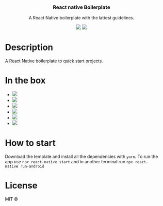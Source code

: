 <h3 align="center">
	React native Boilerplate
</h3>
<p align="center">
	A React Native boilerplate with the lattest guidelines.
</p>
<div align="center">
	<img src="https://img.shields.io/badge/TypeScript-007ACC?style=for-the-badge&logo=typescript&logoColor=white" />
    <img src="https://img.shields.io/badge/React_Native-20232A?style=for-the-badge&logo=react&logoColor=61DAFB" />
</div>

# Description

A React Native boilerplate to quick start projects.

# In the box

-   <img src="https://img.shields.io/badge/TypeScript-007ACC?style=for-the-badge&logo=typescript&logoColor=white" />
-   <img src="https://img.shields.io/badge/eslint-3A33D1?style=for-the-badge&logo=eslint&logoColor=white" />
-   <img src="https://img.shields.io/badge/prettier-1A2C34?style=for-the-badge&logo=prettier&logoColor=F7BA3E" />

-   <img src="https://badgen.net/badge/styled-components/v5.3.1/green" />
-   <img src="https://badgen.net/badge/axios/v0.21.4/green" />
-   <img src="https://badgen.net/badge/react-native-navigation-bar-color/v2.0.1/green" />

# How to start

Download the template and install all the dependencies with `yarn`.
To run the app use `npx react-native start` and in another terminal run `npx react-native run-android`

# License

MIT ©
